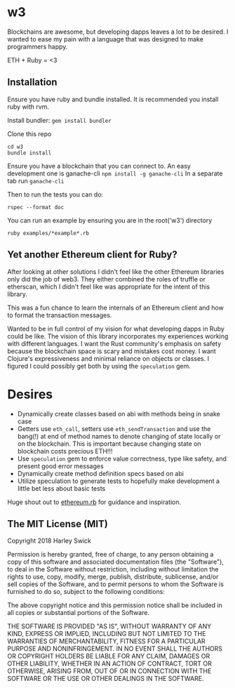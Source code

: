 # w3

Blockchains are awesome, but developing dapps leaves a lot to be desired. I wanted to ease my pain with a language that was designed to make programmers happy.

ETH + Ruby = <3

## Installation

Ensure you have ruby and bundle installed. It is recommended you install ruby with rvm.

Install bundler: `gem install bundler`

Clone this repo
```
cd w3
bundle install
```

Ensure you have a blockchain that you can connect to. An easy development one is ganache-cli
`npm install -g ganache-cli`
In a separate tab run `ganache-cli`

Then to run the tests you can do:
```
rspec --format doc
```

You can run an example by ensuring you are in the root('w3') directory
```
ruby examples/*example*.rb
```

## Yet another Ethereum client for Ruby?
After looking at other solutions I didn't feel like the other Ethereum libraries only did the job of web3. They either combined the roles of truffle or etherscan, which I didn't feel like was appropriate for the intent of this library.

This was a fun chance to learn the internals of an Ethereum client and how to format the transaction messages.

Wanted to be in full control of my vision for what developing dapps in Ruby could be like. The vision of this library incorporates my experiences working with different languages. I want the Rust community's emphasis on safety because the blockchain space is scary and mistakes cost money. I want Clojure's expressiveness and minimal reliance on objects or classes. I figured I could possibly get both by using the `speculation` gem.

# Desires
- Dynamically create classes based on abi with methods being in snake case
- Getters use `eth_call`, setters use `eth_sendTransaction` and use the bang(!) at end of method names to denote changing of state locally or on the blockchain. This is important because changing state on blockchain costs precious ETH!!!
- Use `speculation` gem to enforce value correctness, type like safety, and present good error messages
- Dynamically create method definition specs based on abi
- Utilize speculation to generate tests to hopefully make development a little bet less about basic tests

Huge shout out to [ethereum.rb](https://github.com/EthWorks/ethereum.rb) for guidance and inspiration.

## The MIT License (MIT)

Copyright 2018 Harley Swick

Permission is hereby granted, free of charge, to any person obtaining a copy of this software and associated documentation files (the "Software"), to deal in the Software without restriction, including without limitation the rights to use, copy, modify, merge, publish, distribute, sublicense, and/or sell copies of the Software, and to permit persons to whom the Software is furnished to do so, subject to the following conditions:

The above copyright notice and this permission notice shall be included in all copies or substantial portions of the Software.

THE SOFTWARE IS PROVIDED "AS IS", WITHOUT WARRANTY OF ANY KIND, EXPRESS OR IMPLIED, INCLUDING BUT NOT LIMITED TO THE WARRANTIES OF MERCHANTABILITY, FITNESS FOR A PARTICULAR PURPOSE AND NONINFRINGEMENT. IN NO EVENT SHALL THE AUTHORS OR COPYRIGHT HOLDERS BE LIABLE FOR ANY CLAIM, DAMAGES OR OTHER LIABILITY, WHETHER IN AN ACTION OF CONTRACT, TORT OR OTHERWISE, ARISING FROM, OUT OF OR IN CONNECTION WITH THE SOFTWARE OR THE USE OR OTHER DEALINGS IN THE SOFTWARE.